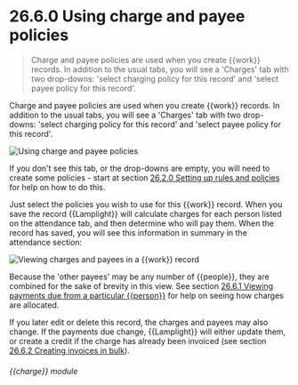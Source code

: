 # 26.6.0    Using charge and payee policies

> Charge and payee policies are used when you create {{work}} records. In addition to the usual tabs, you will see a 'Charges' tab with two drop-downs: 'select charging policy for this record' and 'select payee policy for this record'. 

Charge and payee policies are used when you create {{work}} records. In addition to the usual tabs, you will see a 'Charges' tab with two drop-downs: 'select charging policy for this record' and 'select payee policy for this record'. 

![Using charge and payee policies]({{imgpath}}256a.png)

If you don't see this tab, or the drop-downs are empty, you will need to create some policies - start at section [26.2.0  Setting up rules and policies](/help/index/v/{{version}}/p/26.2.0) for help on how to do this. 

Just select the policies you wish to use for this {{work}} record. When you save the record {{Lamplight}} will calculate charges for each person listed on the attendance tab, and then determine who will pay them. When the record has saved, you will see this information in summary in the attendance section: 

![Viewing charges and payees in a {{work}} record]({{imgpath}}256b.png)

Because the 'other payees' may be any number of {{people}}, they are combined for the sake of brevity in this view. See section [26.6.1  Viewing payments due from a particular {{person}}](/help/index/v/{{version}}/p/26.6.1) for help on seeing how charges are allocated. 

If you later edit or delete this record, the charges and payees may also change. If the payments due change, {{Lamplight}} will either update them, or create a credit if the charge has already been invoiced (see section [26.6.2  Creating invoices in bulk](/help/index/v/{{version}}/p/26.6.2)). 

###### {{charge}} module


